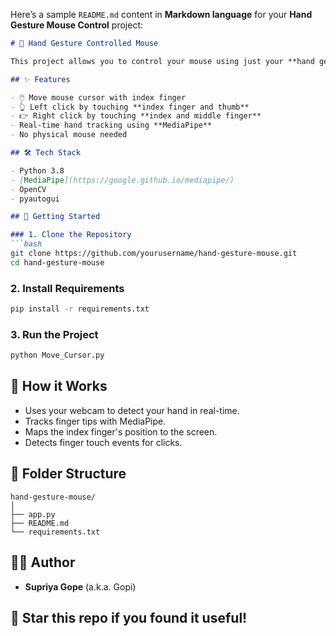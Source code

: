 Here’s a sample `README.md` content in **Markdown language** for your **Hand Gesture Mouse Control** project:

```markdown
# 🤚 Hand Gesture Controlled Mouse

This project allows you to control your mouse using just your **hand gestures** via a webcam. It uses **MediaPipe** and **OpenCV** to detect hand landmarks and perform actions like **moving the cursor**, **left click** (by touching index and thumb), and **right click** (by touching index and middle finger).

## ✨ Features

- 🖱️ Move mouse cursor with index finger
- 👆 Left click by touching **index finger and thumb**
- 👉 Right click by touching **index and middle finger**
- Real-time hand tracking using **MediaPipe**
- No physical mouse needed

## 🛠️ Tech Stack

- Python 3.8
- [MediaPipe](https://google.github.io/mediapipe/)
- OpenCV
- pyautogui

## 🚀 Getting Started

### 1. Clone the Repository
```bash
git clone https://github.com/yourusername/hand-gesture-mouse.git
cd hand-gesture-mouse
```

### 2. Install Requirements
```bash
pip install -r requirements.txt
```

### 3. Run the Project
```bash
python Move_Cursor.py
```

## 🧠 How it Works

- Uses your webcam to detect your hand in real-time.
- Tracks finger tips with MediaPipe.
- Maps the index finger's position to the screen.
- Detects finger touch events for clicks.

## 📂 Folder Structure

```
hand-gesture-mouse/
│
├── app.py  
├── README.md 
└── requirements.txt
```

## 🙋‍♀️ Author

- **Supriya Gope** (a.k.a. Gopi)

## 🌟 Star this repo if you found it useful!
```
